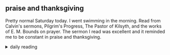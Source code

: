 ## praise and thanksgiving

Pretty normal Saturday today. I went swimming in the morning. Read from Calvin's sermons, Pilgrim's Progress, The Pastor of Kilsyth, and the works of E. M. Bounds on prayer. The sermon I read was excellent and it reminded me to be constant in praise and thanksgiving.

<details markdown="1">
<summary>daily reading</summary>

| {{ page.date | date: "%B %-d, %Y" }} |
| :-------------: |
| [2 Sam. 8–9; 2 Cor. 2; Ezek. 16; Ps. 58–59]({% link _Bible/Bible-year-1.md %}) |
| [BC 25; HC 83-85; CD III/IV: Rej. 1-3]({% link _three_forms/three-forms-month-2.md %}) |
| [The Athanasian Creed](https://threeforms.org/the-athanasian-creed/) |

</details>